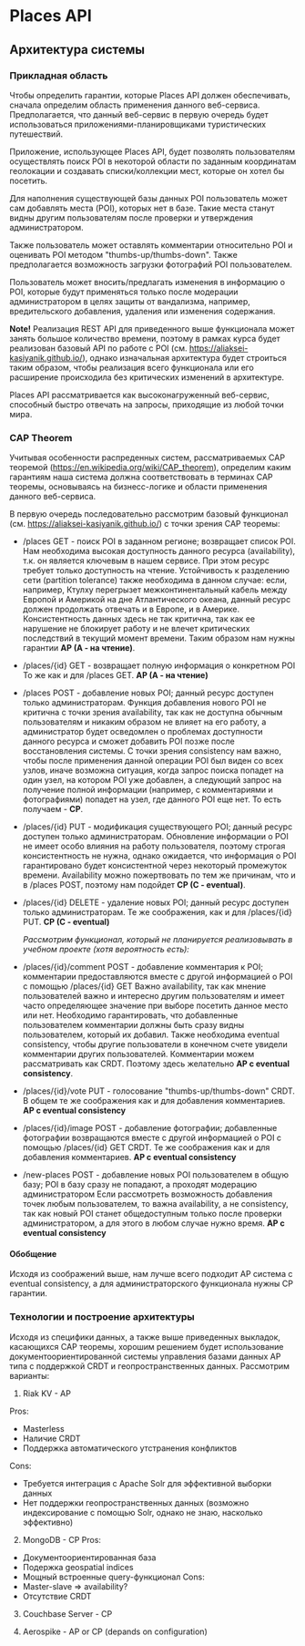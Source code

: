 # Places API

## Архитектура системы

### Прикладная область

  Чтобы определить гарантии, которые Places API должен обеспечивать, сначала определим область применения данного веб-сервиса.
Предполагается, что данный веб-сервис в первую очередь будет использоваться приложениями-планировщиками туристических путешествий. 

  Приложение, использующее Places API, будет позволять пользователям осуществлять поиск POI в некоторой области по заданным координатам геолокации и создавать списки/коллекции мест, которые он хотел бы посетить. 
  
  Для наполнения существующей базы данных POI пользователь может сам добавлять места (POI), которых нет в базе. Такие места станут видны другим пользователям после проверки и утверждения администратором.
  
  Также пользователь может оставлять комментарии относительно POI и оценивать POI методом "thumbs-up/thumbs-down". Также предполагается возможность загрузки фотографий POI пользователем. 
  
  Пользователь может вносить/предлагать изменения в информацию о POI, которые будут применяться только после модерации администратором в целях защиты от вандализма, например, вредительского добавления, удаления или изменения содержания. 

 **Note!** Реализация REST API для приведенного выше функционала может занять большое количество времени, поэтому в рамках курса будет реализован базовый API по работе c POI (см. https://aliaksei-kasiyanik.github.io/), однако изначальная архитектура будет строиться таким образом, чтобы реализация всего функционала или его расширение происходила без критических изменений в архитектуре.
 
 Places API рассматривается как высоконагруженный веб-сервис, способный быстро отвечать на запросы, приходящие из любой точки мира.

### CAP Theorem

  Учитывая особенности распреденных систем, рассматриваемых CAP теоремой (https://en.wikipedia.org/wiki/CAP_theorem), определим каким гарантиям наша система должна соответствовать в терминах CAP теоремы, основываясь на бизнесс-логике и области применения данного веб-сервиса. 

  В первую очередь последовательно рассмотрим базовый функционал (см. https://aliaksei-kasiyanik.github.io/) с точки зрения CAP теоремы:
* /places GET - поиск POI в заданном регионе; возвращает список POI.
  Нам необходима высокая доступность данного ресурса (availability), т.к. он является ключевым в нашем сервисе. При этом ресурс требует только доступность на чтение. Устойчивость к разделению  сети (partition tolerance) также необходима в данном случае: если, например, Ктулху перегрызет межконтинентальный кабель между Европой и Америкой на дне Атлантического океана, данный ресурс должен продолжать отвечать и в Европе, и в Америке. Консистентность данных здесь не так критична, так как ее нарушение не блокирует работу и не влечет критических последствий в текущий момент времени.
  Таким образом нам нужны гарантии **AP (A - на чтение)**.
  
* /places/{id} GET - возвращает полную информация о конкретном POI
 То же как и для /places GET. **AP (A - на чтение)**
  
* /places POST - добавление новых POI; данный ресурс доступен только администраторам.
  Функция добавления нового POI не критична с точки зрения availability, так как не доступна обычным пользователям и никаким образом не влияет на его работу, а администратор будет осведомлен о проблемах доступности данного ресурса и сможет добавить POI позже после восстановления системы. С точки зрения consistency нам важно, чтобы после применения данной операции POI был виден со всех узлов, иначе возможна ситуация, когда запрос поиска попадет на один узел, на котором POI уже добавлен, а следующий запрос на получение полной информации (например, с комментариями и фотографиями) попадет на узел, где данного POI еще нет.
  То есть получаем - **СP**.  

* /places/{id} PUT - модификация существующего POI; данный ресурс доступен только администраторам.
  Обновление информации о POI не имеет особо влияния на работу пользователя, поэтому строгая консистентность не нужна, однако ожидается, что информация о POI гарантировано будет консистентной через некоторый промежуток времени. Availability можно пожертвовать по тем же причинам, что и в /places POST, поэтому нам подойдет **СP (C - eventual)**.

* /places/{id} DELETE - удаление новых POI; данный ресурс доступен только администраторам.
  Те же соображения, как и для /places/{id} PUT.
  **СP (C - eventual)**
  
  
  *Рассмотрим функционал, который не планируется реализовывать в учебном проекте (хотя вероятность есть):*

* /places/{id}/comment POST - добавление комментария к POI;  комментарии предоставляются вместе с другой информацией о POI c помощью /places/{id} GET
  Важно availability, так как мнение пользователей важно и интересно другим пользователям и имеет часто определяющее значение при выборе посетить данное место или нет. Необходимо гарантировать, что добавленные пользователем комментарии должны быть сразу видны пользователем, который их добавил. Также необходима eventual consistency, чтобы другие пользователи в конечном счете увидели комментарии других пользователей. Комментарии можем рассматривать как CRDT.
  Поэтому здесь желательно **AP c eventual consistency**.

* /places/{id}/vote PUT - голосование "thumbs-up/thumbs-down"
 CRDT. В общем те же соображения как и для добавления комментариев. **AP c eventual consistency**

* /places/{id}/image POST - добавление фотографии; добавленные фотографии возвращаются вместе с другой информацией о POI c помощью /places/{id} GET
 CRDT. Те же соображения как и для добавления комментариев. **AP c eventual consistency**
  
* /new-places POST - добавление новых POI пользователем в общую базу; POI в базу сразу не попадают, а проходят модерацию администратором
  Если рассмотреть возможность добавления точек любым пользователем, то важна availability, а не consistency, так как новый POI станет общедоступным только после проверки администратором, а для этого в любом случае нужно время. **AP c eventual consistency** 
  
  
#### Обобщение
 Исходя из соображений выше, нам лучше всего подходит AP система c eventual consistency, а для администраторского функционала нужны CP гарантии. 
 
### Технологии и построение архитектуры
  Исходя из специфики данных, а также выше приведенных выкладок, касающихся CAP теоремы, хорошим решением будет использование документоориентированной системы управления базами данных AP типа с поддержкой CRDT и геопространственных данных. 
  Рассмотрим варианты:
  
1. Riak KV - AP  

  Pros:
  * Masterless
  * Наличие CRDT
  * Поддержка автоматического утстранения конфликтов
  
  Cons:  
  * Требуется интеграция с Apache Solr для эффективной выборки данных
  * Нет поддержки геопространственных данных (возможно индексирование с помощью Solr, однако не знаю, насколько эффективно)

2. MongoDB - CP
Pros:
* Документоориентированная база
* Подержка geospatial indices
* Мощный встроенные query-функционал
Cons:
* Master-slave => availability?
* Отсутствие CRDT

3. Couchbase Server - CP

4. Aerospike - AP or CP (depands on configuration)





 
